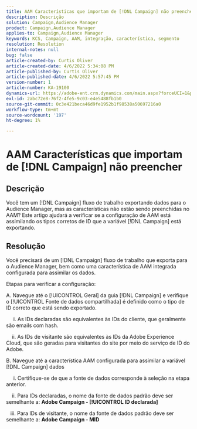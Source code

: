 ```yaml
---
title: AAM Características que importam de [!DNL Campaign] não preencher
description: Descrição
solution: Campaign,Audience Manager
product: Campaign,Audience Manager
applies-to: Campaign,Audience Manager
keywords: KCS, Campaign, AAM, integração, característica, segmento
resolution: Resolution
internal-notes: null
bug: false
article-created-by: Curtis Oliver
article-created-date: 4/6/2022 5:34:08 PM
article-published-by: Curtis Oliver
article-published-date: 4/6/2022 5:57:45 PM
version-number: 1
article-number: KA-19100
dynamics-url: https://adobe-ent.crm.dynamics.com/main.aspx?forceUCI=1&pagetype=entityrecord&etn=knowledgearticle&id=2a0736be-cfb5-ec11-983f-000d3a5d0cd2
exl-id: 2abc72e8-76f2-4fe5-9c03-e4e5488fb1b0
source-git-commit: 0c3e421beca46d9fe1952b1f98538a50697216a0
workflow-type: tm+mt
source-wordcount: '197'
ht-degree: 1%

---
```


# AAM Características que importam de [!DNL Campaign] não preencher

## Descrição

Você tem um [!DNL Campaign] fluxo de trabalho exportando dados para o Audience Manager, mas as características não estão sendo preenchidas no AAM? Este artigo ajudará a verificar se a configuração de AAM está assimilando os tipos corretos de ID que a variável [!DNL Campaign] está exportando. 

## Resolução


Você precisará de um [!DNL Campaign] fluxo de trabalho que exporta para o Audience Manager, bem como uma característica de AAM integrada configurada para assimilar os dados. 

Etapas para verificar a configuração:

A. Navegue até o [!UICONTROL Geral] da guia [!DNL Campaign] e verifique o [!UICONTROL Fonte de dados compartilhada] é definido como o tipo de ID correto que está sendo exportado.

     i. As IDs declaradas são equivalentes às IDs do cliente, que geralmente são emails com hash.

    ii. As IDs de visitante são equivalentes às IDs da Adobe Experience Cloud, que são geradas para visitantes do site por meio do serviço de ID do Adobe.

B. Navegue até a característica AAM configurada para assimilar a variável [!DNL Campaign] dados

     i. Certifique-se de que a fonte de dados corresponde à seleção na etapa anterior.

    ii. Para IDs declaradas, o nome da fonte de dados padrão deve ser semelhante a: <b>Adobe Campaign - [!UICONTROL ID declarada]</b>

   iii. Para IDs de visitante, o nome da fonte de dados padrão deve ser semelhante a: <b>Adobe Campaign - MID</b>
